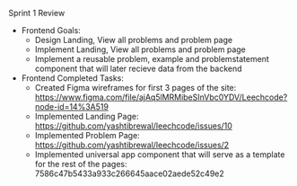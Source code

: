Sprint 1 Review

- Frontend Goals:
    - Design Landing, View all problems and problem page
    - Implement Landing, View all problems and problem page
    - Implement a reusable problem, example and problemstatement component that will later recieve data from the backend
- Frontend Completed Tasks: 
    - Created Figma wireframes for first 3 pages of the site: https://www.figma.com/file/ajAq5lMRMibeSInVbc0YDV/Leechcode?node-id=14%3A519
    - Implemented Landing Page: https://github.com/yashtibrewal/leechcode/issues/10
    - Implemented Problem Page: https://github.com/yashtibrewal/leechcode/issues/2
    - Implemented universal app component that will serve as a template for the rest of the pages: 7586c47b5433a933c266645aace02aede52c49e2 

